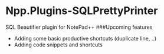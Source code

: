 # Npp.Plugins-SQLPrettyPrinter
SQL Beautifier plugin for NotePad++
###Upcoming features
* Adding some basic productive shortcuts (duplicate line, ..)
* Adding code snippets and shortcuts
